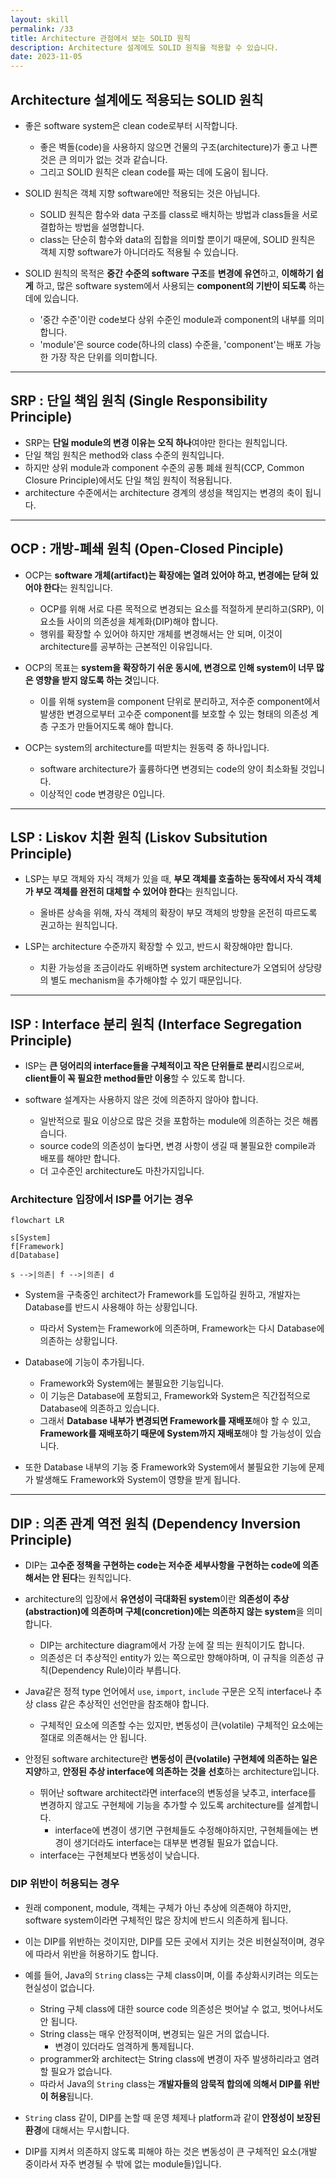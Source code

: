```yaml
---
layout: skill
permalink: /33
title: Architecture 관점에서 보는 SOLID 원칙
description: Architecture 설계에도 SOLID 원칙을 적용할 수 있습니다.
date: 2023-11-05
---
```



## Architecture 설계에도 적용되는 SOLID 원칙

- 좋은 software system은 clean code로부터 시작합니다.
    - 좋은 벽돌(code)을 사용하지 않으면 건물의 구조(architecture)가 좋고 나쁜 것은 큰 의미가 없는 것과 같습니다.
    - 그리고 SOLID 원칙은 clean code를 짜는 데에 도움이 됩니다.

- SOLID 원칙은 객체 지향 software에만 적용되는 것은 아닙니다.
    - SOLID 원칙은 함수와 data 구조를 class로 배치하는 방법과 class들을 서로 결합하는 방법을 설명합니다.
    - class는 단순히 함수와 data의 집합을 의미할 뿐이기 때문에, SOLID 원칙은 객체 지향 software가 아니더라도 적용될 수 있습니다.

- SOLID 원칙의 목적은 **중간 수준의 software 구조**를 **변경에 유연**하고, **이해하기 쉽게** 하고, 많은 software system에서 사용되는 **component의 기반이 되도록** 하는 데에 있습니다.
    - '중간 수준'이란 code보다 상위 수준인 module과 component의 내부를 의미합니다.
    - 'module'은 source code(하나의 class) 수준을, 'component'는 배포 가능한 가장 작은 단위를 의미합니다.


---


## SRP : 단일 책임 원칙 (Single Responsibility Principle)

- SRP는 **단일 module의 변경 이유는 오직 하나**여야만 한다는 원칙입니다.
- 단일 책임 원칙은 method와 class 수준의 원칙입니다.
- 하지만 상위 module과 component 수준의 공통 폐쇄 원칙(CCP, Common Closure Principle)에서도 단일 책임 원칙이 적용됩니다.
- architecture 수준에서는 architecture 경계의 생성을 책임지는 변경의 축이 됩니다.


---


## OCP : 개방-폐쇄 원칙 (Open-Closed Pinciple)

- OCP는 **software 개체(artifact)는 확장에는 열려 있어야 하고, 변경에는 닫혀 있어야 한다**는 원칙입니다.
    - OCP를 위해 서로 다른 목적으로 변경되는 요소를 적절하게 분리하고(SRP), 이 요소들 사이의 의존성을 체계화(DIP)해야 합니다.
    - 행위를 확장할 수 있어야 하지만 개체를 변경해서는 안 되며, 이것이 architecture를 공부하는 근본적인 이유입니다.

- OCP의 목표는 **system을 확장하기 쉬운 동시에, 변경으로 인해 system이 너무 많은 영향을 받지 않도록 하는 것**입니다.
    - 이를 위해 system을 component 단위로 분리하고, 저수준 component에서 발생한 변경으로부터 고수준 component를 보호할 수 있는 형태의 의존성 계층 구조가 만들어지도록 해야 합니다.

- OCP는 system의 architecture를 떠받치는 원동력 중 하나입니다.
    - software architecture가 훌륭하다면 변경되는 code의 양이 최소화될 것입니다.
    - 이상적인 code 변경량은 0입니다.


---


## LSP : Liskov 치환 원칙 (Liskov Subsitution Principle)

- LSP는 부모 객체와 자식 객체가 있을 때, **부모 객체를 호출하는 동작에서 자식 객체가 부모 객체를 완전히 대체할 수 있어야 한다**는 원칙입니다.
    - 올바른 상속을 위해, 자식 객체의 확장이 부모 객체의 방향을 온전히 따르도록 권고하는 원칙입니다.

- LSP는 architecture 수준까지 확장할 수 있고, 반드시 확장해야만 합니다.
    - 치환 가능성을 조금이라도 위배하면 system architecture가 오염되어 상당량의 별도 mechanism을 추가해야할 수 있기 때문입니다.


---


## ISP : Interface 분리 원칙 (Interface Segregation Principle)

- ISP는 **큰 덩어리의 interface들을 구체적이고 작은 단위들로 분리**시킴으로써, **client들이 꼭 필요한 method들만 이용**할 수 있도록 합니다.

- software 설계자는 사용하지 않은 것에 의존하지 않아야 합니다.
    - 일반적으로 필요 이상으로 많은 것을 포함하는 module에 의존하는 것은 해롭습니다.
    - source code의 의존성이 높다면, 변경 사항이 생길 때 불필요한 compile과 배포를 해야만 합니다.
    - 더 고수준인 architecture도 마찬가지입니다.


### Architecture 입장에서 ISP를 어기는 경우

```mermaid
flowchart LR

s[System]
f[Framework]
d[Database]

s -->|의존| f -->|의존| d
```

- System을 구축중인 architect가 Framework를 도입하길 원하고, 개발자는 Database를 반드시 사용해야 하는 상황입니다.
    - 따라서 System는 Framework에 의존하며, Framework는 다시 Database에 의존하는 상황입니다.

- Database에 기능이 추가됩니다.
    - Framework와 System에는 불필요한 기능입니다.
    - 이 기능은 Database에 포함되고, Framework와 System은 직간접적으로 Database에 의존하고 있습니다.
    - 그래서 **Database 내부가 변경되면 Framework를 재배포**해야 할 수 있고, **Framework를 재배포하기 때문에 System까지 재배포**해야 할 가능성이 있습니다.

- 또한 Database 내부의 기능 중 Framework와 System에서 불필요한 기능에 문제가 발생해도 Framework와 System이 영향을 받게 됩니다.


---


## DIP : 의존 관계 역전 원칙 (Dependency Inversion Principle)

- DIP는 **고수준 정책을 구현하는 code는 저수준 세부사항을 구현하는 code에 의존해서는 안 된다**는 원칙입니다.

- architecture의 입장에서 **유연성이 극대화된 system**이란 **의존성이 추상(abstraction)에 의존하며 구체(concretion)에는 의존하지 않는 system**을 의미합니다.
    - DIP는 architecture diagram에서 가장 눈에 잘 띄는 원칙이기도 합니다.
    - 의존성은 더 추상적인 entity가 있는 쪽으로만 향해야하며, 이 규칙을 의존성 규칙(Dependency Rule)이라 부릅니다.

- Java같은 정적 type 언어에서 `use`, `import`, `include` 구문은 오직 interface나 추상 class 같은 추상적인 선언만을 참조해야 합니다.
    - 구체적인 요소에 의존할 수는 있지만, 변동성이 큰(volatile) 구체적인 요소에는 절대로 의존해서는 안 됩니다.

- 안정된 software architecture란 **변동성이 큰(volatile) 구현체에 의존하는 일은 지양**하고, **안정된 추상 interface에 의존하는 것을 선호**하는 architecture입니다.
    - 뛰어난 software architect라면 interface의 변동성을 낮추고, interface를 변경하지 않고도 구현체에 기능을 추가할 수 있도록 architecture를 설계합니다.
        - interface에 변경이 생기면 구현체들도 수정해야하지만, 구현체들에는 변경이 생기더라도 interface는 대부분 변경될 필요가 없습니다.
    - interface는 구현체보다 변동성이 낮습니다.


### DIP 위반이 허용되는 경우

- 원래 component, module, 객체는 구체가 아닌 추상에 의존해야 하지만, software system이라면 구체적인 많은 장치에 반드시 의존하게 됩니다.
- 이는 DIP를 위반하는 것이지만, DIP를 모든 곳에서 지키는 것은 비현실적이며, 경우에 따라서 위반을 허용하기도 합니다.

- 예를 들어, Java의 `String` class는 구체 class이며, 이를 추상화시키려는 의도는 현실성이 없습니다.
    - String 구체 class에 대한 source code 의존성은 벗어날 수 없고, 벗어나서도 안 됩니다.
    - String class는 매우 안정적이며, 변경되는 일은 거의 없습니다.
        - 변경이 있더라도 엄격하게 통제됩니다.
    - programmer와 architect는 String class에 변경이 자주 발생하리라고 염려할 필요가 없습니다.
    - 따라서 Java의 `String` class는 **개발자들의 암묵적 합의에 의해서 DIP를 위반이 허용**됩니다.

- `String` class 같이, DIP를 논할 때 운영 체제나 platform과 같이 **안정성이 보장된 환경**에 대해서는 무시합니다.
- DIP를 지켜서 의존하지 않도록 피해야 하는 것은 변동성이 큰 구체적인 요소(개발 중이라서 자주 변경될 수 밖에 없는 module들)입니다.
